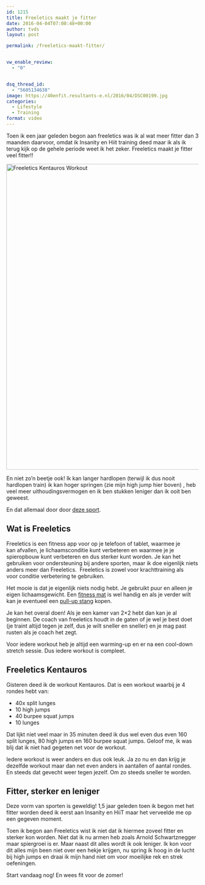 ```yaml
---
id: 1215
title: Freeletics maakt je fitter
date: 2016-04-04T07:00:48+00:00
author: tvds
layout: post

permalink: /freeletics-maakt-fitter/


vw_enable_review:
  - "0"


dsq_thread_id:
  - "5605134638"
image: https://40enfit.resultants-e.nl/2016/04/DSC00199.jpg
categories:
  - Lifestyle
  - Training
format: video
---
```

Toen ik een jaar geleden begon aan freeletics was ik al wat meer fitter dan 3 maanden daarvoor, omdat ik Insanity en Hiit training deed maar ik als ik terug kijk op de gehele periode weet ik het zeker. Freeletics maakt je fitter veel fitter!!<!--more-->

<img class="aligncenter size-full wp-image-1216" src="https://40enfit.resultants-e.nl/2016/04/DSC00199.jpg" alt="Freeletics Kentauros Workout" width="1200" height="800" srcset="https://40enfit.resultants-e.nl/2016/04/DSC00199.jpg 1200w, https://40enfit.resultants-e.nl/2016/04/DSC00199-300x200.jpg 300w, https://40enfit.resultants-e.nl/2016/04/DSC00199-1024x683.jpg 1024w" sizes="(max-width: 1200px) 100vw, 1200px" />

En niet zo&#8217;n beetje ook! Ik kan langer hardlopen (terwijl ik dus nooit hardlopen train) ik kan hoger springen (zie mijn high jump hier boven) , heb veel meer uithoudingsvermogen en ik ben stukken leniger dan ik ooit ben geweest.

En dat allemaal door door [deze sport](https://www.freeletics.com/r/6595686).

## Wat is Freeletics

Freeletics is een fitness app voor op je telefoon of tablet, waarmee je kan afvallen, je lichaamsconditie kunt verbeteren en waarmee je je spieropbouw kunt verbeteren en dus sterker kunt worden. Je kan het gebruiken voor ondersteuning bij andere sporten, maar ik doe eigenlijk niets anders meer dan Freeletics.  Freeletics is zowel voor krachttraining als voor conditie verbetering te gebruiken.

Het mooie is dat je eigenlijk niets nodig hebt. Je gebruikt puur en alleen je eigen lichaamsgewicht. Een [fitness mat](https://www.40enfit.nl/run/freeletics-mat/) is wel handig en als je verder wilt kan je eventueel een [pull-up stang](https://www.40enfit.nl/run/freeletics-optrekstang/) kopen.

Je kan het overal doen! Als je een kamer van 2&#215;2 hebt dan kan je al beginnen. De coach van freeletics houdt in de gaten of je wel je best doet (je traint altijd tegen je zelf, dus je wilt sneller en sneller) en je mag past rusten als je coach het zegt.

Voor iedere workout heb je altijd een warming-up en er na een cool-down stretch sessie. Dus iedere workout is compleet.

## Freeletics Kentauros

Gisteren deed ik de workout Kentauros. Dat is een workout waarbij je 4 rondes hebt van:

  * 40x split lunges
  * 10 high jumps
  * 40 burpee squat jumps
  * 10 lunges

Dat lijkt niet veel maar in 35 minuten deed ik dus wel even dus even 160 split lunges, 80 high jumps en 160 burpee squat jumps. Geloof me, ik was blij dat ik niet had gegeten net voor de workout.

Iedere workout is weer anders en dus ook leuk. Ja zo nu en dan krijg je dezelfde workout maar dan net even anders in aantallen of aantal rondes. En steeds dat gevecht weer tegen jezelf. Om zo steeds sneller te worden.

## Fitter, sterker en leniger

Deze vorm van sporten is geweldig! 1,5 jaar geleden toen ik begon met het fitter worden deed ik eerst aan Insanity en HiiT maar het verveelde me op een gegeven moment.

Toen ik begon aan Freeletics wist ik niet dat ik hiermee zoveel fitter en sterker kon worden. Niet dat ik nu armen heb zoals Arnold Schwartznegger maar spiergroei is er. Maar naast dit alles wordt ik ook leniger. Ik kon voor dit alles mijn been niet over een hekje krijgen, nu spring ik hoog in de lucht bij high jumps en draai ik mijn hand niet om voor moeilijke rek en strek oefeningen.

Start vandaag nog! En wees fit voor de zomer!